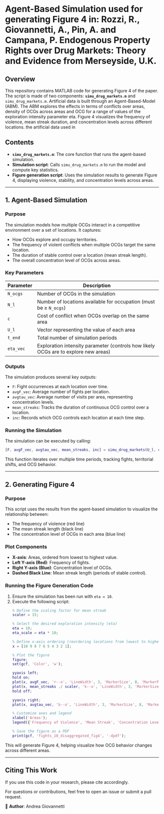 # Agent-Based Simulation used for generating Figure 4 in: Rozzi, R., Giovannetti, A., Pin, A. and Campana, P. Endogenous Property Rights over Drug Markets: Theory and Evidence from Merseyside, U.K.

## Overview
This repository contains MATLAB code for generating Figure 4 of the paper. The script is made of two components: **`simu_drug_markets.m`** and `simu_drug_markets.m`.  Artificial data is built through an Agent-Based-Model (ABM). The ABM explores the effects in terms of conflicts over areas, density of OCGs across areas and OCG for a range of values of the exploration intensity parameter eta. Figure 4 visualizes the frequency of violence, mean streak duration, and concentration levels across different locations.
the artificial data used in
## Contents
- **`simu_drug_markets.m`**: The core function that runs the agent-based simulation.
- **Simulation script**: Calls `simu_drug_markets.m` to run the model and compute key statistics.
- **Figure generation script**: Uses the simulation results to generate Figure 4, displaying violence, stability, and concentration levels across areas.

---

## 1. Agent-Based Simulation
### **Purpose**
The simulation models how multiple OCGs interact in a competitive environment over a set of locations. It captures:
- How OCGs explore and occupy territories.
- The frequency of violent conflicts when multiple OCGs target the same location.
- The duration of stable control over a location (mean streak length).
- The overall concentration level of OCGs across areas.

### **Key Parameters**
| Parameter        | Description |
|-----------------|-------------|
| `N_ocgs`       | Number of OCGs in the simulation |
| `N_l`          | Number of locations available for occupation (must be ≥ `N_ocgs`) |
| `c`            | Cost of conflict when OCGs overlap on the same area |
| `U_l`          | Vector representing the value of each area |
| `t_end`        | Total number of simulation periods |
| `eta_vec`      | Exploration intensity parameter (controls how likely OCGs are to explore new areas) |

### **Outputs**
The simulation produces several key outputs:
- `F`: Fight occurrences at each location over time.
- `avgF_vec`: Average number of fights per location.
- `avgtau_vec`: Average number of visits per area, representing concentration levels.
- `mean_streaks`: Tracks the duration of continuous OCG control over a location.
- `inc`: Records which OCG controls each location at each time step.

### **Running the Simulation**
The simulation can be executed by calling:
```matlab
[F, avgF_vec, avgtau_vec, mean_streaks, inc] = simu_drug_markets(U_l, c, t_end, eta_vec, N_ocgs, N_l);
```

This function iterates over multiple time periods, tracking fights, territorial shifts, and OCG behavior.

---

## 2. Generating Figure 4
### **Purpose**
This script uses the results from the agent-based simulation to visualize the relationship between:
- The frequency of violence (red line)
- The mean streak length (black line)
- The concentration level of OCGs in each area (blue line)

### **Plot Components**
- **X-axis**: Areas, ordered from lowest to highest value.
- **Left Y-axis (Red)**: Frequency of fights.
- **Right Y-axis (Blue)**: Concentration level of OCGs.
- **Dashed Black Line**: Mean streak length (periods of stable control).

### **Running the Figure Generation Code**
1. Ensure the simulation has been run with `eta = 10`.
2. Execute the following script:
   ```matlab
   % Define the scaling factor for mean streak
   scaler = 15;
   
   % Select the desired exploration intensity (eta)
   eta = 10;
   eta_scale = eta * 10;
   
   % Define x-axis ordering (reordering locations from lowest to highest value)
   x = [10 9 8 7 6 5 4 3 2 1];
   
   % Plot the figure
   figure;
   set(gcf, 'Color', 'w');
   
   yyaxis left;
   hold on;
   plot(x, avgF_vec, 'r--o', 'LineWidth', 3, 'MarkerSize', 8, 'MarkerFaceColor', 'r');
   plot(x, mean_streaks ./ scaler, 'k--o', 'LineWidth', 3, 'MarkerSize', 8, 'MarkerFaceColor', 'k');
   hold off;
   
   yyaxis right;
   plot(x, avgtau_vec, 'b--o', 'LineWidth', 3, 'MarkerSize', 8, 'MarkerFaceColor', 'b');
   
   % Customize axes and legend
   xlabel('Areas');
   legend({'Frequency of Violence', 'Mean Streak', 'Concentration Level'}, 'Location', 'north', 'FontSize', 12);
   
   % Save the figure as a PDF
   print(gcf, 'fights_10_disaggregated_fig4', '-dpdf');
   ```

This will generate Figure 4, helping visualize how OCG behavior changes across different areas.

---

## **Citing This Work**
If you use this code in your research, please cite accordingly.

For questions or contributions, feel free to open an issue or submit a pull request.

📌 **Author**: Andrea Giovannetti

